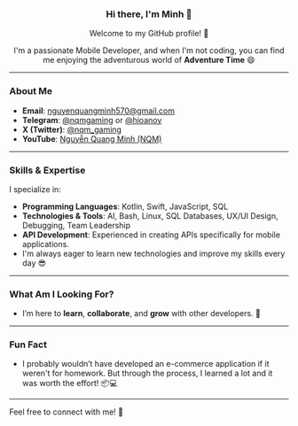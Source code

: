 ### <p align="center">Hi there, I'm Minh 👋</p>
<p align="center">Welcome to my GitHub profile! 🚀</p>

<p align="center">I'm a passionate Mobile Developer, and when I'm not coding, you can find me enjoying the adventurous world of <b>Adventure Time</b> 😄</p>

---

### About Me

- **Email**: [nguyenquangminh570@gmail.com](mailto:nguyenquangminh570@gmail.com)
- **Telegram**: [@nqmgaming](http://t.me/nqmgaming) or [@hioanoy](http://t.me/hioanoy)
- **X (Twitter)**: [@nqm_gaming](https://www.twitter.com/nqm_gaming)
- **YouTube**: [Nguyễn Quang Minh (NQM)](https://youtube.com/channel/UCs90j_mc0KKvLP2Wfgjxt5w)

---

### Skills & Expertise

I specialize in:
- **Programming Languages**: Kotlin, Swift, JavaScript, SQL
- **Technologies & Tools**: AI, Bash, Linux, SQL Databases, UX/UI Design, Debugging, Team Leadership
- **API Development**: Experienced in creating APIs specifically for mobile applications.
- I'm always eager to learn new technologies and improve my skills every day 😎

---

### What Am I Looking For?

- I’m here to **learn**, **collaborate**, and **grow** with other developers. 🤩

---

### Fun Fact

- I probably wouldn’t have developed an e-commerce application if it weren't for homework. But through the process, I learned a lot and it was worth the effort! 📦💻

---

Feel free to connect with me! 🤝
